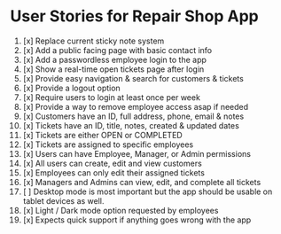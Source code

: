 # User Stories for Repair Shop App

1. [x] Replace current sticky note system
2. [x] Add a public facing page with basic contact info
3. [x] Add a passwordless employee login to the app
4. [x] Show a real-time open tickets page after login
5. [x] Provide easy navigation & search for customers & tickets
6. [x] Provide a logout option
7. [x] Require users to login at least once per week
8. [x] Provide a way to remove employee access asap if needed
9. [x] Customers have an ID, full address, phone, email & notes
10. [x] Tickets have an ID, title, notes, created & updated dates
11. [x] Tickets are either OPEN or COMPLETED
12. [x] Tickets are assigned to specific employees
13. [x] Users can have Employee, Manager, or Admin permissions
14. [x] All users can create, edit and view customers
15. [x] Employees can only edit their assigned tickets
16. [x] Managers and Admins can view, edit, and complete all tickets
17. [ ] Desktop mode is most important but the app should be usable on tablet devices as well.
18. [x] Light / Dark mode option requested by employees
19. [x] Expects quick support if anything goes wrong with the app
